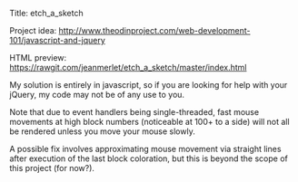 Title: etch_a_sketch

Project idea: http://www.theodinproject.com/web-development-101/javascript-and-jquery

HTML preview: https://rawgit.com/jeanmerlet/etch_a_sketch/master/index.html

My solution is entirely in javascript, so if you are looking for help with your jQuery, my code may not be of any use to you.

Note that due to event handlers being single-threaded, fast mouse movements at high block numbers (noticeable at 100+ to a side) will not all be rendered unless you move your mouse slowly.

A possible fix involves approximating mouse movement via straight lines after execution of the last block coloration, but this is beyond the scope of this project (for now?).
